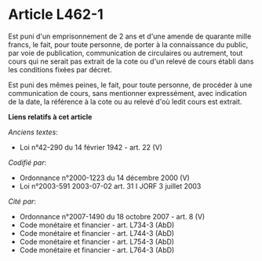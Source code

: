 # Article L462-1

Est puni d'un emprisonnement de 2 ans et d'une amende de quarante mille francs, le fait, pour toute personne, de porter à la
connaissance du public, par voie de publication, communication de circulaires ou autrement, tout cours qui ne serait pas
extrait de la cote ou d'un relevé de cours établi dans les conditions fixées par décret.

Est puni des mêmes peines, le fait, pour toute personne, de procéder à une communication de cours, sans mentionner
expressément, avec indication de la date, la référence à la cote ou au relevé d'où ledit cours est extrait.

**Liens relatifs à cet article**

_Anciens textes_:

  - Loi n°42-290 du 14 février 1942 - art. 22 (V)

_Codifié par_:

  - Ordonnance n°2000-1223 du 14 décembre 2000 (V)
  - Loi n°2003-591 2003-07-02 art. 31 I JORF 3 juillet 2003

_Cité par_:

  - Ordonnance n°2007-1490 du 18 octobre 2007 - art. 8 (V)
  - Code monétaire et financier - art. L734-3 (AbD)
  - Code monétaire et financier - art. L744-3 (AbD)
  - Code monétaire et financier - art. L754-3 (AbD)
  - Code monétaire et financier - art. L764-3 (AbD)
